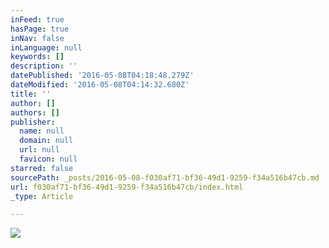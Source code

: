 ```yaml
---
inFeed: true
hasPage: true
inNav: false
inLanguage: null
keywords: []
description: ''
datePublished: '2016-05-08T04:18:48.279Z'
dateModified: '2016-05-08T04:14:32.680Z'
title: ''
author: []
authors: []
publisher:
  name: null
  domain: null
  url: null
  favicon: null
starred: false
sourcePath: _posts/2016-05-08-f030af71-bf36-49d1-9259-f34a516b47cb.md
url: f030af71-bf36-49d1-9259-f34a516b47cb/index.html
_type: Article

---
```

![](https://the-grid-user-content.s3-us-west-2.amazonaws.com/e9ce38f7-31f9-450c-ae4f-349929155f36.jpg)
